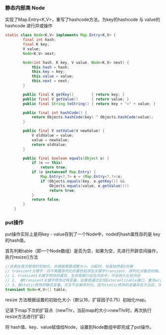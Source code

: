 

### 静态内部类 Node

实现了Map.Entry<K,V>，重写了hashcode方法，为key的hashcode 与 value的hashcode 进行异或操作

```java
static class Node<K,V> implements Map.Entry<K,V> {
        final int hash;
        final K key;
        V value;
        Node<K,V> next;

        Node(int hash, K key, V value, Node<K,V> next) {
            this.hash = hash;
            this.key = key;
            this.value = value;
            this.next = next;
        }

        public final K getKey()        { return key; }
        public final V getValue()      { return value; }
        public final String toString() { return key + "=" + value; }

        public final int hashCode() {
            return Objects.hashCode(key) ^ Objects.hashCode(value);
        }

        public final V setValue(V newValue) {
            V oldValue = value;
            value = newValue;
            return oldValue;
        }

        public final boolean equals(Object o) {
            if (o == this)
                return true;
            if (o instanceof Map.Entry) {
                Map.Entry<?,?> e = (Map.Entry<?,?>)o;
                if (Objects.equals(key, e.getKey()) &&
                    Objects.equals(value, e.getValue()))
                    return true;
            }
            return false;
        }
    }
```



### put操作

put操作实际上是将key - value存到了一个Node中，node的hash属性存的是 key的hash值。

首先判断table（即一个Node数组）是否为空，如果为空，先进行开辟空间操作，执行resize()方法

```java
//该表在首次使用时初始化，并根据需要调整大小。分配时，长度始终是2的幂
// transient关键字：将不需要序列化的属性前添加关键字transient，序列化对象的时候，这个属性就不会被序列化
// 1、transient关键字修饰的属性，生命周期只会在内存中，不会持久化到内存
// 2、 被transient关键字修饰过得变量，如果是通过实现Exteranlizable接口，重写writeExternal和readExternal方法，那么可以进行序列化
// 3、被static修饰的静态变量，天生不会被序列化。因为static修饰的变量存在方法区。序列化只能虚化列化堆内存
transient Node<K,V>[] table;
```

resize 方法根据设置的初始化大小（默认16，扩容因子0.75）初始化map。

记录下map下次的扩容点（newThr，当前map的大小>newThr时，再次执行resize方法进行扩容）

将 hash值、key、value赋值给Node，设置到Node数组中即完成了put操作。



